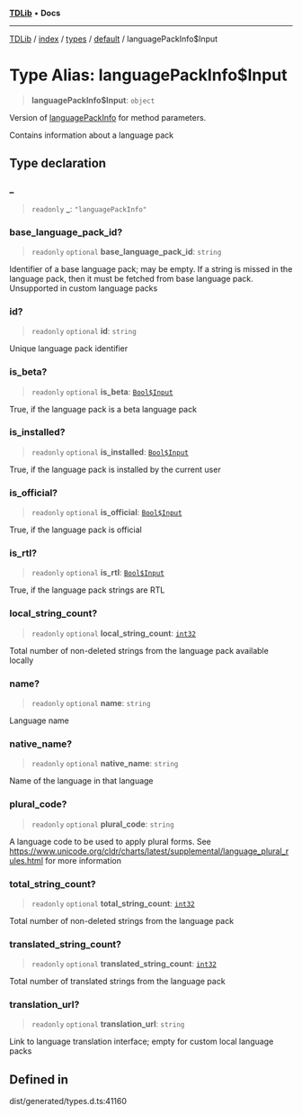 [**TDLib**](../../../../../../README.md) • **Docs**

***

[TDLib](../../../../../../modules.md) / [index](../../../../../README.md) / [types](../../../README.md) / [default](../README.md) / languagePackInfo$Input

# Type Alias: languagePackInfo$Input

> **languagePackInfo$Input**: `object`

Version of [languagePackInfo](languagePackInfo-1.md) for method parameters.

Contains information about a language pack

## Type declaration

### \_

> `readonly` **\_**: `"languagePackInfo"`

### base\_language\_pack\_id?

> `readonly` `optional` **base\_language\_pack\_id**: `string`

Identifier of a base language pack; may be empty. If a string is missed in the language pack, then it must be fetched from base language pack. Unsupported in custom language packs

### id?

> `readonly` `optional` **id**: `string`

Unique language pack identifier

### is\_beta?

> `readonly` `optional` **is\_beta**: [`Bool$Input`](Bool$Input.md)

True, if the language pack is a beta language pack

### is\_installed?

> `readonly` `optional` **is\_installed**: [`Bool$Input`](Bool$Input.md)

True, if the language pack is installed by the current user

### is\_official?

> `readonly` `optional` **is\_official**: [`Bool$Input`](Bool$Input.md)

True, if the language pack is official

### is\_rtl?

> `readonly` `optional` **is\_rtl**: [`Bool$Input`](Bool$Input.md)

True, if the language pack strings are RTL

### local\_string\_count?

> `readonly` `optional` **local\_string\_count**: [`int32`](int32-1.md)

Total number of non-deleted strings from the language pack available locally

### name?

> `readonly` `optional` **name**: `string`

Language name

### native\_name?

> `readonly` `optional` **native\_name**: `string`

Name of the language in that language

### plural\_code?

> `readonly` `optional` **plural\_code**: `string`

A language code to be used to apply plural forms. See https://www.unicode.org/cldr/charts/latest/supplemental/language_plural_rules.html for more information

### total\_string\_count?

> `readonly` `optional` **total\_string\_count**: [`int32`](int32-1.md)

Total number of non-deleted strings from the language pack

### translated\_string\_count?

> `readonly` `optional` **translated\_string\_count**: [`int32`](int32-1.md)

Total number of translated strings from the language pack

### translation\_url?

> `readonly` `optional` **translation\_url**: `string`

Link to language translation interface; empty for custom local language packs

## Defined in

dist/generated/types.d.ts:41160
